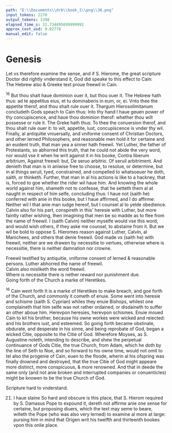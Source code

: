 ```yaml
---
path: "E:\\Documents\\drb\\book_1\\png\\36.png"
input_tokens: 2270
output_tokens: 1398
elapsed_time_s: 31.734895699999992
approx_cost_usd: 0.02778
manual_edit: false
---
```

# Genesis

<aside>Let vs therefore examine the sense, and if S. Hierome, the great scripture Doctor did rightly vnderstand it, God did speake to this effect to Cain:</aside>

<aside>The Hebrew also & Greeke text proue freewil in Cain.</aside>

<sup>16</sup> But thou shalt haue dominion ouer it, but thou ouer it. The Hebrew hath thus: ad te appetitus eius, et tu dominaberis in eum, or, ei. Vnto thee the appetite therof, and thou shalt rule ouer it. Thargum Hierosolimitanum concludeth Gods speach to Cain thus: Into thy hand I haue geuen power of thy concupiscence, and haue thou dominion therof: whether thou wilt possesse or rule it. The Greke hath thus: To thee the conuersion therof, and thou shalt rule ouer it: to wit, appetite, lust, concupiscence is vnder thy wil. Finally, al antiquitie vniuersally, and vniforme consent of Christian Doctors, and other lerned Philosophers, and reasonable men hold it for certaine and an euident truth, that man yea a sinner hath freewil. Yet Luther, the father of Protestants, so abhorred this truth, that he could not abide the very word, nor would vse it when he writ against it in his booke, Contra liberum arbitrium, Against freewil: but, De seruo arbitrio. Of seruil arbitriment. And denieth that man is in aniwise free to choose, to resolue, or determine, but in al things seruil, tyed, constrained, and compelled to whatsoeuer he doth, saith, or thinketh. Further, that man in al his actions is like to a hackney, that is, forced to goe whether the rider wil haue him. And knowing the whole world against him, shameth not to confesse, that he setteth them al at naught in respect of him selfe, concluding thus: I haue not (saith he) conferred with anie in this booke, but I haue affirmed, and I do affirme: Neither wil I that anie man iudge hereof, but I counsel al to yelde obedience. Calvin also for his part, conspireth in this' heresie with Luther, but more faintly rather wishing, then imagining that men be so madde as to flee from the name of freewil. I (saith Calvin) neither myselfe would vse this word, and would wish others, if they aske me counsel, to abstaine from it. But we wil be bold to oppose S. Hieromes reason against Luther, Calvin, al Manichees, and others that denie freewil. God made vs (saith he) with freewil, neither are we drawen by necessitie to vertues, otherwise where is necessitie, there is neither damnation nor crowne.

<aside>Freewil testified by antiquitie, vniforme consent of lerned & reasonable persons. Luther abhorred the name of freewil.</aside>

<aside>Calvin also misliketh the word freewil.</aside>

<aside>Where is necessitie there is nether reward nor punishment due.</aside>

<aside>Going forth of the Church a marke of Heretikes.</aside>

<sup>16</sup> Cain went forth It is a marke of Heretikes to make breach, and goe forth of the Church, and commonly it cometh of enuie. Some went into heresie and schisme (saith S. Cyprian) whiles they enuie Bishops, whilest one complaineth that him selfe was not rather ordained, or disdaineth to suffer an other aboue him. Herevpon heresies, herevpon schismes. Enuie moued Cain to kil his brother, because his owne workes were wicked and reiected: and his brothers iust, and esteemed. So going forth became obstinate, obdurate, and desperate in his sinne, and being reprobate of God, began a wicked Citie, opposite to the Citie of God. Wherefore Moyses, as S. Augustine noteth, intending to describe, and shew the perpetual continuance of Gods Citie, the true Church, from Adam, which he doth by the line of Seth to Noe, and so forward to his owne time, would not omit to tel also the progenie of Cain, euen to the floode, wherin al his ofspring was finally drowned and destroyed, that the true Citie of God might appeare more distinct, more conspicuous, & more renowned. And that in deede the same only (and not anie broken and interrupted companies or conuenticles) might be knowen to be the true Church of God.

<aside>Scripture hard to vnderstand.</aside>

21. I haue slaine So hard and obscure is this place, that S. Hierom required by S. Damasus Pope to expound it, dereth not affirme anie one sense for certaine, but proposing diuers, which the text may seme to beare, willeth the Pope (who was also very lerned) to examine al more at large: pursing him in mind that Origen writ his twelfth and thirteenth bookes vpon this onlie place.

[^1]: Lib. de seruo arbitrio.

[^2]: Lib. 2. c. 2. par. 2.

[^3]: Lib. 2. ad uers: Iouinian.

[^4]: 1. Ioan. 2.

[^5]: Tract. de zelo & liuore.

[^6]: Lib. de Pastoribus. c. 8. & c. 10.

[^7]: Tom. 3. ad 1. quaest. Damasi.